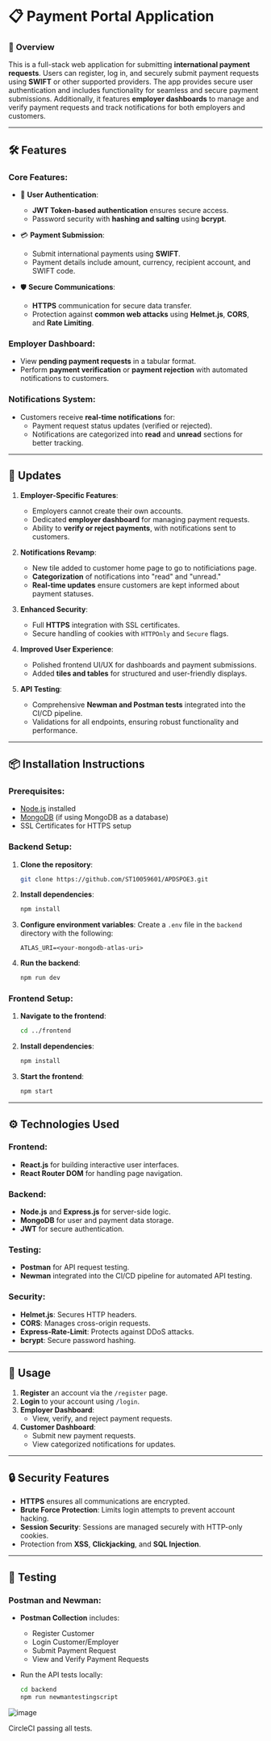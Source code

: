 # 📋 **Payment Portal Application**

### 🚀 **Overview**

This is a full-stack web application for submitting **international payment requests**. Users can register, log in, and securely submit payment requests using **SWIFT** or other supported providers. The app provides secure user authentication and includes functionality for seamless and secure payment submissions. Additionally, it features **employer dashboards** to manage and verify payment requests and track notifications for both employers and customers.

---

## 🛠 **Features**

### **Core Features**:
- 🔐 **User Authentication**:
  - **JWT Token-based authentication** ensures secure access.
  - Password security with **hashing and salting** using **bcrypt**.

- 💳 **Payment Submission**:
  - Submit international payments using **SWIFT**.
  - Payment details include amount, currency, recipient account, and SWIFT code.

- 🛡 **Secure Communications**:
  - **HTTPS** communication for secure data transfer.
  - Protection against **common web attacks** using **Helmet.js**, **CORS**, and **Rate Limiting**.

### **Employer Dashboard**:
- View **pending payment requests** in a tabular format.
- Perform **payment verification** or **payment rejection** with automated notifications to customers.

### **Notifications System**:
- Customers receive **real-time notifications** for:
  - Payment request status updates (verified or rejected).
  - Notifications are categorized into **read** and **unread** sections for better tracking.

---

## 🔄 **Updates**

1. **Employer-Specific Features**:
   - Employers cannot create their own accounts.
   - Dedicated **employer dashboard** for managing payment requests.
   - Ability to **verify or reject payments**, with notifications sent to customers.

3. **Notifications Revamp**:
   - New tile added to customer home page to go to notificiations page.
   - **Categorization** of notifications into "read" and "unread."
   - **Real-time updates** ensure customers are kept informed about payment statuses.

5. **Enhanced Security**:
   - Full **HTTPS** integration with SSL certificates.
   - Secure handling of cookies with `HTTPOnly` and `Secure` flags.

6. **Improved User Experience**:
   - Polished frontend UI/UX for dashboards and payment submissions.
   - Added **tiles and tables** for structured and user-friendly displays.

7. **API Testing**:
   - Comprehensive **Newman and Postman tests** integrated into the CI/CD pipeline.
   - Validations for all endpoints, ensuring robust functionality and performance.

---

## 📦 **Installation Instructions**

### Prerequisites:
- [Node.js](https://nodejs.org/en/) installed
- [MongoDB](https://www.mongodb.com/) (if using MongoDB as a database)
- SSL Certificates for HTTPS setup

### Backend Setup:

1. **Clone the repository**:
   ```bash
   git clone https://github.com/ST10059601/APDSPOE3.git
   ```

2. **Install dependencies**:
   ```bash
   npm install
   ```

3. **Configure environment variables**:
   Create a `.env` file in the `backend` directory with the following:
   ```env
   ATLAS_URI=<your-mongodb-atlas-uri>
   ```

4. **Run the backend**:
   ```bash
   npm run dev
   ```

### Frontend Setup:

1. **Navigate to the frontend**:
   ```bash
   cd ../frontend
   ```

2. **Install dependencies**:
   ```bash
   npm install
   ```

3. **Start the frontend**:
   ```bash
   npm start
   ```

---

## ⚙️ **Technologies Used**

### **Frontend**:
- **React.js** for building interactive user interfaces.
- **React Router DOM** for handling page navigation.

### **Backend**:
- **Node.js** and **Express.js** for server-side logic.
- **MongoDB** for user and payment data storage.
- **JWT** for secure authentication.

### **Testing**:
- **Postman** for API request testing.
- **Newman** integrated into the CI/CD pipeline for automated API testing.

### **Security**:
- **Helmet.js**: Secures HTTP headers.
- **CORS**: Manages cross-origin requests.
- **Express-Rate-Limit**: Protects against DDoS attacks.
- **bcrypt**: Secure password hashing.

---

## 📄 **Usage**

1. **Register** an account via the `/register` page.
2. **Login** to your account using `/login`.
3. **Employer Dashboard**:
   - View, verify, and reject payment requests.
4. **Customer Dashboard**:
   - Submit new payment requests.
   - View categorized notifications for updates.

---

## 🔒 **Security Features**
- **HTTPS** ensures all communications are encrypted.
- **Brute Force Protection**: Limits login attempts to prevent account hacking.
- **Session Security**: Sessions are managed securely with HTTP-only cookies.
- Protection from **XSS**, **Clickjacking**, and **SQL Injection**.

---

## 🧪 **Testing**

### **Postman and Newman**:
- **Postman Collection** includes:
  - Register Customer
  - Login Customer/Employer
  - Submit Payment Request
  - View and Verify Payment Requests

- Run the API tests locally:
  ```bash
  cd backend
  npm run newmantestingscript
  ```

![image](https://github.com/user-attachments/assets/7a770474-2c80-4a61-933f-ef0cb8c4d622)

CircleCI passing all tests.


